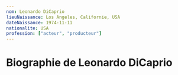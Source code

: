 ```yaml
---
nom: Leonardo DiCaprio
lieuNaissance: Los Angeles, Californie, USA
dateNaissance: 1974-11-11
nationalite: USA
profession: ["acteur", "producteur"]
---
```


# Biographie de Leonardo DiCaprio
